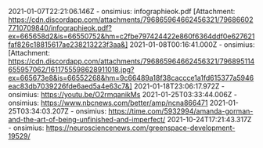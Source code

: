 2021-01-07T22:21:06.146Z - onsimius: infographieok.pdf [Attachment: https://cdn.discordapp.com/attachments/796865964662456321/796866027710709840/infographieok.pdf?ex=665658d2&is=66550752&hm=c2fbe797424422e860f6364ddf0e627621faf826c18815617ae238213223f3aa&]
2021-01-08T00:16:41.000Z - onsimius:  [Attachment: https://cdn.discordapp.com/attachments/796865964662456321/796895114655957062/1611755598628911018.jpg?ex=665673e8&is=66552268&hm=9c66489a18f38caccce1a1fd615377a5946eac83db7039226fde6aed5a4e63c7&]
2021-01-18T23:06:17.972Z - onsimius: https://youtu.be/O2rmqanikMs
2021-01-25T03:33:44.006Z - onsimius: https://www.nbcnews.com/better/amp/ncna866471
2021-01-25T03:34:03.207Z - onsimius: https://time.com/5932994/amanda-gorman-and-the-art-of-being-unfinished-and-imperfect/
2021-10-24T17:21:43.317Z - onsimius: https://neurosciencenews.com/greenspace-development-19529/